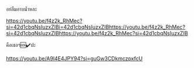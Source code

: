 

อย่ลืมอาบน้ำหละ

https://youtu.be/f4z2k_RhMec?si=42d1cbqNsIuzxZIBi=42d1cbqNsIuzxZIBhttps://youtu.be/f4z2k_RhMec?si=42d1cbqNsIuzxZIBhttps://youtu.be/f4z2k_RhMec?si=42d1cbqNsIuzxZIB

คือเธอฯ🆘✔️ปะ

https://youtu.be/A9l4E4JPY94?si=guGw3CDkmczpxfcU
